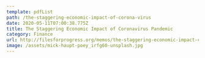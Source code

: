 ```yaml
---
template: pdfList
path: /the-staggering-economic-impact-of-corona-virus
date: 2020-05-11T07:00:38.775Z
title: The Staggering Economic Impact of Coronavirus Pandemic
category: Finance
url: http://filesforprogress.org/memos/the-staggering-economic-impact-coronavirus.pdf
image: /assets/mick-haupt-poey_irfg60-unsplash.jpg
---
```

